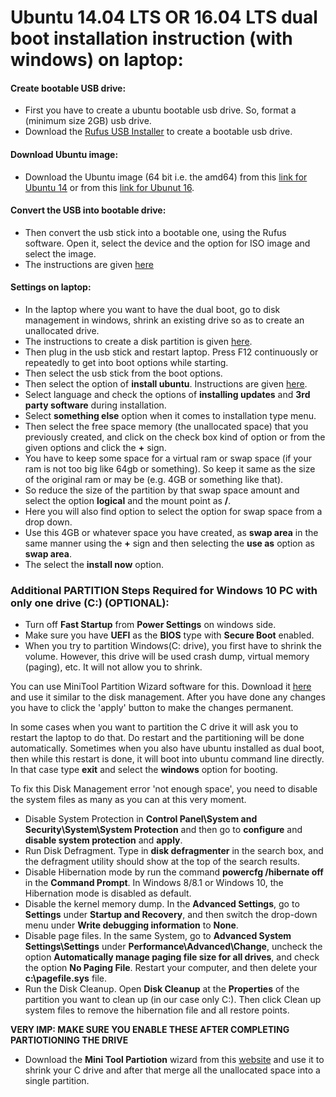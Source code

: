 # Ubuntu 14.04 LTS OR 16.04 LTS dual boot installation instruction (with windows) on laptop:

#### Create bootable USB drive:
* First you have to create a ubuntu bootable usb drive. So, format a (minimum size 2GB) usb drive.
* Download the [Rufus USB Installer](https://rufus.akeo.ie/downloads/rufus-2.12.exe) to create a bootable usb drive.

#### Download Ubuntu image:
* Download the Ubuntu image (64 bit i.e. the amd64) from this [link for Ubuntu 14](http://releases.ubuntu.com/14.04/) or from this [link for Ubunut 16](http://releases.ubuntu.com/16.04/).

#### Convert the USB into bootable drive:
* Then convert the usb stick into a bootable one, using the Rufus software. Open it, select the device and the option for ISO image and select the image.
* The instructions are given [here](https://www.ubuntu.com/download/desktop/create-a-usb-stick-on-windows)

#### Settings on laptop:
* In the laptop where you want to have the dual boot, go to disk management in windows, shrink an existing drive so as to create an unallocated drive.
* The instructions to create a disk partition is given [here](http://www.wikihow.com/Create-a-Partition).
* Then plug in the usb stick and restart laptop. Press F12 continuously or repeatedly to get into boot options while starting. 
* Then select the usb stick from the boot options.
* Then select the option of **install ubuntu**. Instructions are given [here](https://www.youtube.com/watch?v=uGdrQxA0E6g).
* Select language and check the options of **installing updates** and **3rd party software** during installation.
* Select **something else** option when it comes to installation type menu.
* Then select the free space memory (the unallocated space) that you previously created, and click on the check box kind of option or from the given options and click the **+** sign.
* You have to keep some space for a virtual ram or swap space (if your ram is not too big like 64gb or something). So keep it same as the size of the original ram or may be (e.g. 4GB or something like that).
* So reduce the size of the partition by that swap space amount and select the option **logical** and the mount point as **/**.
* Here you will also find option to select the option for swap space from a drop down.
* Use this 4GB or whatever space you have created, as **swap area** in the same manner using the **+** sign and then selecting the **use as** option as **swap area**.
* The select the **install now** option.

### Additional PARTITION Steps Required for Windows 10 PC with only one drive (C:\) (OPTIONAL):
* Turn off **Fast Startup** from **Power Settings** on windows side.
* Make sure you have **UEFI** as the **BIOS** type with **Secure Boot** enabled.
* When you try to partition Windows(C: drive), you first have to shrink the volume. However, this drive will be used crash dump, virtual memory (paging), etc. It will not allow you to shrink.

You can use MiniTool Partition Wizard software for this. Download it [here](https://www.partitionwizard.com/partitionmanager/not-enough-space-available-on-the-disk-to-complete-this-operation.html) and use it similar to the disk management. After you have done any changes you have to click the 'apply' button to make the changes permanent. 

In some cases when you want to partition the C drive it will ask you to restart the laptop to do that. Do restart and the partitioning will be done automatically. 
Sometimes when you also have ubuntu installed as dual boot, then while this restart is done, it will boot into ubuntu command line directly. In that case type **exit** and select the **windows** option for booting.

To fix this Disk Management error 'not enough space', you need to disable the system files as many as you can at this very moment. 
* Disable System Protection in **Control Panel\System and Security\System\System Protection** and then go to **configure** and **disable system protection** and **apply**.
* Run Disk Defragment. Type in **disk defragmenter** in the search box, and the defragment utility should show at the top of the search results. 
* Disable Hibernation mode by run the command **powercfg /hibernate off** in the **Command Prompt**. In Windows 8/8.1 or Windows 10, the Hibernation mode is disabled as default.
* Disable the kernel memory dump. In the **Advanced Settings**, go to **Settings** under **Startup and Recovery**, and then switch the drop-down menu under **Write debugging information** to **None**.
* Disable page files. In the same System, go to **Advanced System Settings\Settings** under **Performance\Advanced\Change**, uncheck the option **Automatically manage paging file size for all drives**, and check the option **No Paging File**. Restart your computer, and then delete your **c:\pagefile.sys** file.
* Run the Disk Cleanup. Open **Disk Cleanup** at the **Properties** of the partition you want to clean up (in our case only C:). Then click Clean up system files to remove the hibernation file and all restore points.

**VERY IMP: MAKE SURE YOU ENABLE THESE AFTER COMPLETING PARTIOTIONING THE DRIVE**
* Download the **Mini Tool Partiotion** wizard from this [website](https://www.partitionwizard.com/free-partition-manager.html) and use it to shrink your C drive and after that merge all the unallocated space into a single partition.





